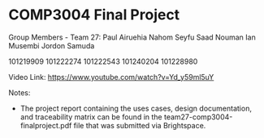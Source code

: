 # COMP3004 Final Project
Group Members - Team 27: 
Paul Airuehia
Nahom Seyfu
Saad Nouman
Ian Musembi
Jordon Samuda

101219909
101222274
101222543
101240204
101228980

Video Link: https://www.youtube.com/watch?v=Yd_y59ml5uY

Notes:
- The project report containing the uses cases, design documentation, and traceability matrix can be found in the team27-comp3004-finalproject.pdf file that was submitted via Brightspace.
  
